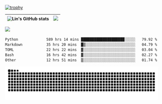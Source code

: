 [![trophy](https://github-profile-trophy.vercel.app/?username=ocss884&column=7)](https://github.com/ocss884)

| ![Lin's GitHub stats](https://github-readme-stats.vercel.app/api?username=ocss884&show_icons=true&hide_border=True&count_private=true) | ![](https://github-readme-streak-stats.herokuapp.com?user=ocss884&hide_border=true&date_format=M%20j%5B%2C%20Y%5D&ring=7EDDCF&fire=7EDDCF") |
| ------------------------------------------------------------ | ------------------------------------------------------------ |

![](https://komarev.com/ghpvc/?username=ocss884&color=brightgreen)

<!--START_SECTION:waka-->

```txt
Python             589 hrs 14 mins ████████████████████░░░░░   79.92 %
Markdown           35 hrs 20 mins  █▒░░░░░░░░░░░░░░░░░░░░░░░   04.79 %
TOML               22 hrs 22 mins  ▓░░░░░░░░░░░░░░░░░░░░░░░░   03.04 %
Bash               16 hrs 42 mins  ▓░░░░░░░░░░░░░░░░░░░░░░░░   02.27 %
Other              12 hrs 51 mins  ▒░░░░░░░░░░░░░░░░░░░░░░░░   01.74 %
```

<!--END_SECTION:waka-->

<p align="center">
   <img src="https://github.com/ocss884/ocss884/blob/output/github-snake.svg" alt="snake">
</p>
